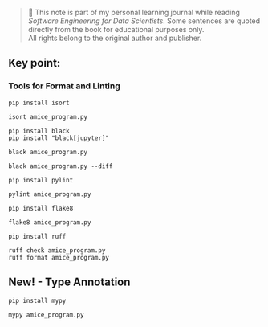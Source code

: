 
> 📘 This note is part of my personal learning journal while reading *Software Engineering for Data Scientists*.
> Some sentences are quoted directly from the book for educational purposes only.  
> All rights belong to the original author and publisher.


## Key point:

### Tools for Format and Linting 

```
pip install isort

isort amice_program.py
```

```
pip install black
pip install "black[jupyter]"

black amice_program.py

black amice_program.py --diff
```

```
pip install pylint

pylint amice_program.py
```

```
pip install flake8

flake8 amice_program.py
```

```
pip install ruff

ruff check amice_program.py
ruff format amice_program.py
```

## New! - Type Annotation

```
pip install mypy

mypy amice_program.py
```
